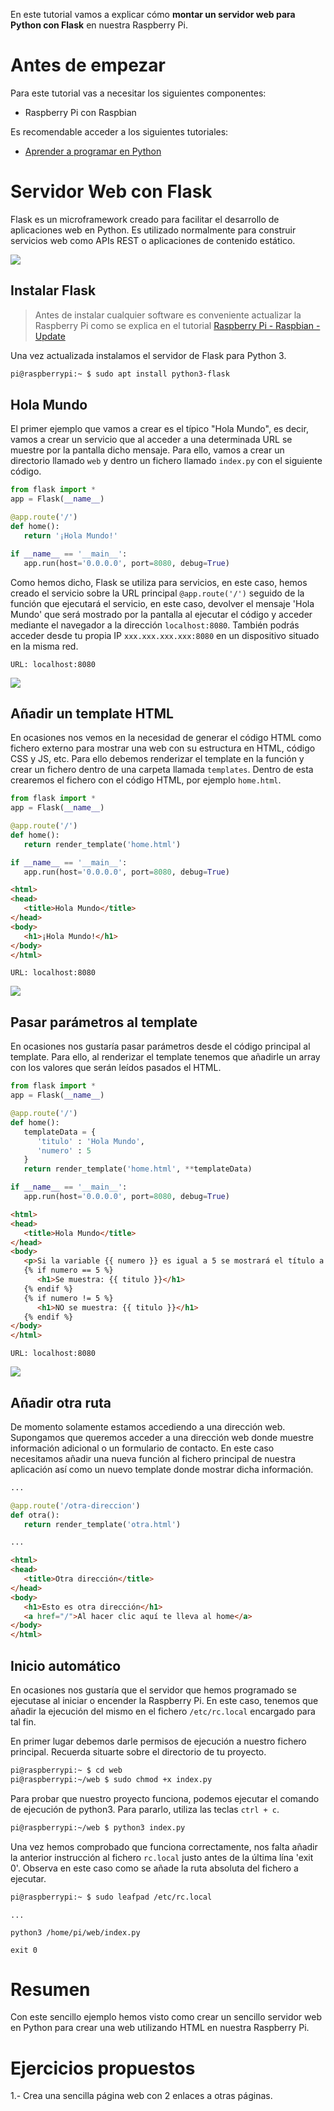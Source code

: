 En este tutorial vamos a explicar cómo **montar un servidor web para Python con Flask** en nuestra Raspberry Pi.

# Antes de empezar

Para este tutorial vas a necesitar los siguientes componentes:

- Raspberry Pi con Raspbian

Es recomendable acceder a los siguientes tutoriales:

- [Aprender a programar en Python](https://www.aprendeprogramando.es/cursos-online/python)

# Servidor Web con Flask

Flask es un microframework creado para facilitar el desarrollo de aplicaciones web en Python. Es utilizado normalmente para construir servicios web como APIs REST o aplicaciones de contenido estático.

![](img/flask.png)

## Instalar Flask

> Antes de instalar cualquier software es conveniente actualizar la Raspberry Pi como se explica en el tutorial [Raspberry Pi - Raspbian - Update](raspberry_pi-raspbian-update)

Una vez actualizada instalamos el servidor de Flask para Python 3.

```sh
pi@raspberrypi:~ $ sudo apt install python3-flask
```

## Hola Mundo

El primer ejemplo que vamos a crear es el típico "Hola Mundo", es decir, vamos a crear un servicio que al acceder a una determinada URL se muestre por la pantalla dicho mensaje. Para ello, vamos a crear un directorio llamado `web` y dentro un fichero llamado `index.py` con el siguiente código.

```python
from flask import *
app = Flask(__name__)

@app.route('/')
def home():
   return '¡Hola Mundo!'

if __name__ == '__main__':
   app.run(host='0.0.0.0', port=8080, debug=True)
```

Como hemos dicho, Flask se utiliza para servicios, en este caso, hemos creado el servicio sobre la URL principal `@app.route('/')` seguido de la función que ejecutará el servicio, en este caso, devolver el mensaje 'Hola Mundo' que será mostrado por la pantalla al ejecutar el código y acceder mediante el navegador a la dirección `localhost:8080`. También podrás acceder desde tu propia IP `xxx.xxx.xxx.xxx:8080` en un dispositivo situado en la misma red.

```
URL: localhost:8080
```

![](img/hola-mundo.png)

## Añadir un template HTML

En ocasiones nos vemos en la necesidad de generar el código HTML como fichero externo para mostrar una web con su estructura en HTML, código CSS y JS, etc. Para ello debemos renderizar el template en la función y crear un fichero dentro de una carpeta llamada `templates`. Dentro de esta crearemos el fichero con el código HTML, por ejemplo `home.html`.

```python
from flask import *
app = Flask(__name__)

@app.route('/')
def home():
   return render_template('home.html')

if __name__ == '__main__':
   app.run(host='0.0.0.0', port=8080, debug=True)
```

```html
<html>
<head>
   <title>Hola Mundo</title>
</head>
<body>
   <h1>¡Hola Mundo!</h1>
</body>
</html>
```

```
URL: localhost:8080
```

![](img/template.png)

## Pasar parámetros al template

En ocasiones nos gustaría pasar parámetros desde el código principal al template. Para ello, al renderizar el template tenemos que añadirle un array con los valores que serán leídos pasados el HTML.

```python
from flask import *
app = Flask(__name__)

@app.route('/')
def home():
   templateData = {
      'titulo' : 'Hola Mundo',
      'numero' : 5
   }
   return render_template('home.html', **templateData)

if __name__ == '__main__':
   app.run(host='0.0.0.0', port=8080, debug=True)
```

```html
<html>
<head>
   <title>Hola Mundo</title>
</head>
<body>
   <p>Si la variable {{ numero }} es igual a 5 se mostrará el título a continuación.</p>
   {% if numero == 5 %}
      <h1>Se muestra: {{ titulo }}</h1>
   {% endif %}
   {% if numero != 5 %}
      <h1>NO se muestra: {{ titulo }}</h1>
   {% endif %}
</body>
</html>
```

```
URL: localhost:8080
```

![](img/parametros.png)

## Añadir otra ruta

De momento solamente estamos accediendo a una dirección web. Supongamos que queremos acceder a una dirección web donde muestre información adicional o un formulario de contacto. En este caso necesitamos añadir una nueva función al fichero principal de nuestra aplicación así como un nuevo template donde mostrar dicha información.

```python
...

@app.route('/otra-direccion')
def otra():
   return render_template('otra.html')

...
```

```html
<html>
<head>
   <title>Otra dirección</title>
</head>
<body>
   <h1>Esto es otra dirección</h1>
   <a href="/">Al hacer clic aquí te lleva al home</a>
</body>
</html>
```

## Inicio automático

En ocasiones nos gustaría que el servidor que hemos programado se ejecutase al iniciar o encender la Raspberry Pi. En este caso, tenemos que añadir la ejecución del mismo en el fichero `/etc/rc.local` encargado para tal fin.

En primer lugar debemos darle permisos de ejecución a nuestro fichero principal. Recuerda situarte sobre el directorio de tu proyecto.

```sh
pi@raspberrypi:~ $ cd web
pi@raspberrypi:~/web $ sudo chmod +x index.py
```

Para probar que nuestro proyecto funciona, podemos ejecutar el comando de ejecución de python3. Para pararlo, utiliza las teclas `ctrl + c`.

```sh
pi@raspberrypi:~/web $ python3 index.py
```

Una vez hemos comprobado que funciona correctamente, nos falta añadir la anterior instrucción al fichero `rc.local` justo antes de la última lína 'exit 0'. Observa en este caso como se añade la ruta absoluta del fichero a ejecutar.

```sh
pi@raspberrypi:~ $ sudo leafpad /etc/rc.local
```

```
...

python3 /home/pi/web/index.py

exit 0
```

# Resumen

Con este sencillo ejemplo hemos visto como crear un sencillo servidor web en Python para crear una web utilizando HTML en nuestra Raspberry Pi.

# Ejercicios propuestos

1.- Crea una sencilla página web con 2 enlaces a otras páginas.
